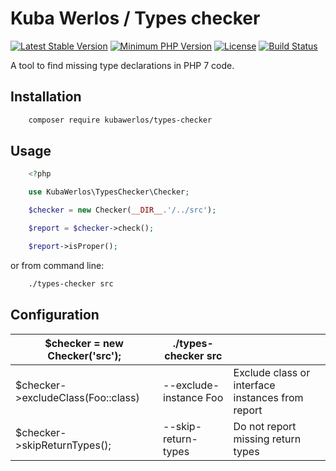 # Kuba Werlos / Types checker

[![Latest Stable Version](https://img.shields.io/packagist/v/kubawerlos/types-checker.svg)](https://packagist.org/packages/kubawerlos/types-checker)
[![Minimum PHP Version](https://img.shields.io/badge/php-%3E%3D%207-8892BF.svg)](https://php.net)
[![License](https://img.shields.io/github/license/kubawerlos/types-checker.svg)](https://packagist.org/packages/kubawerlos/types-checker)
[![Build Status](https://travis-ci.org/kubawerlos/types-checker.svg?branch=master)](https://travis-ci.org/kubawerlos/types-checker)

A tool to find missing type declarations in PHP 7 code.

## Installation
```bash
    composer require kubawerlos/types-checker
```

## Usage
```php
    <?php

    use KubaWerlos\TypesChecker\Checker;

    $checker = new Checker(__DIR__.'/../src');

    $report = $checker->check();

    $report->isProper();
```

or from command line:
```bash
    ./types-checker src
```

## Configuration
 $checker = new Checker('src');     | ./types-checker src    |                                                  |
 ---------------------------------- | ---------------------- | ------------------------------------------------ |
 $checker->excludeClass(Foo::class) | --exclude-instance Foo | Exclude class or interface instances from report |
 $checker->skipReturnTypes();       | --skip-return-types    | Do not report missing return types               |
